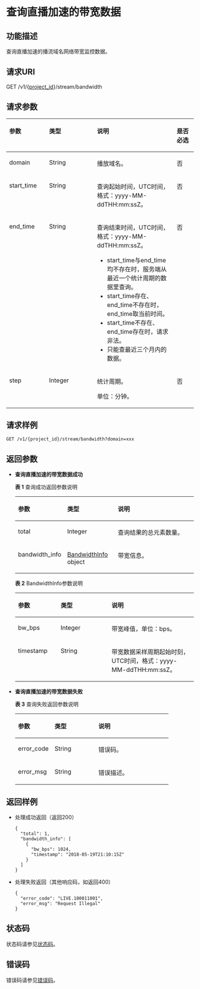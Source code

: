 # 查询直播加速的带宽数据<a name="live_03_0014"></a>

## 功能描述<a name="section1271065543150255"></a>

查询直播加速的播流域名网络带宽监控数据。

## 请求URI<a name="section1962604171150255"></a>

GET /v1/\{[project\_id](获取项目ID.md)\}/stream/bandwidth

## 请求参数<a name="section681333336150255"></a>

<a name="table1869377710150255"></a>
<table><thead align="left"><tr id="row1189870657150255"><th class="cellrowborder" valign="top" width="21.279999999999998%" id="mcps1.1.5.1.1"><p id="p855205355150255"><a name="p855205355150255"></a><a name="p855205355150255"></a>参数</p>
</th>
<th class="cellrowborder" valign="top" width="25.53%" id="mcps1.1.5.1.2"><p id="p1447888564150255"><a name="p1447888564150255"></a><a name="p1447888564150255"></a>类型</p>
</th>
<th class="cellrowborder" valign="top" width="42.55%" id="mcps1.1.5.1.3"><p id="p1940732484150255"><a name="p1940732484150255"></a><a name="p1940732484150255"></a>说明</p>
</th>
<th class="cellrowborder" valign="top" width="10.639999999999999%" id="mcps1.1.5.1.4"><p id="p1239385013150255"><a name="p1239385013150255"></a><a name="p1239385013150255"></a>是否必选</p>
</th>
</tr>
</thead>
<tbody><tr id="row79368068150255"><td class="cellrowborder" valign="top" width="21.279999999999998%" headers="mcps1.1.5.1.1 "><p id="p244633632150255"><a name="p244633632150255"></a><a name="p244633632150255"></a>domain</p>
</td>
<td class="cellrowborder" valign="top" width="25.53%" headers="mcps1.1.5.1.2 "><p id="p163221306244"><a name="p163221306244"></a><a name="p163221306244"></a><span id="ph10696142010227"><a name="ph10696142010227"></a><a name="ph10696142010227"></a>String</span></p>
</td>
<td class="cellrowborder" valign="top" width="42.55%" headers="mcps1.1.5.1.3 "><p id="p2070939674150255"><a name="p2070939674150255"></a><a name="p2070939674150255"></a>播放域名。</p>
</td>
<td class="cellrowborder" valign="top" width="10.639999999999999%" headers="mcps1.1.5.1.4 "><p id="p2047841873150255"><a name="p2047841873150255"></a><a name="p2047841873150255"></a>否</p>
</td>
</tr>
<tr id="row947853647150255"><td class="cellrowborder" valign="top" width="21.279999999999998%" headers="mcps1.1.5.1.1 "><p id="p450571019150255"><a name="p450571019150255"></a><a name="p450571019150255"></a>start_time</p>
</td>
<td class="cellrowborder" valign="top" width="25.53%" headers="mcps1.1.5.1.2 "><p id="p73271803241"><a name="p73271803241"></a><a name="p73271803241"></a><span id="ph1369752072216"><a name="ph1369752072216"></a><a name="ph1369752072216"></a>String</span></p>
</td>
<td class="cellrowborder" valign="top" width="42.55%" headers="mcps1.1.5.1.3 "><p id="p1676840906150255"><a name="p1676840906150255"></a><a name="p1676840906150255"></a>查询起始时间，UTC时间，格式：yyyy-MM-ddTHH:mm:ssZ。</p>
</td>
<td class="cellrowborder" valign="top" width="10.639999999999999%" headers="mcps1.1.5.1.4 "><p id="p814793592150255"><a name="p814793592150255"></a><a name="p814793592150255"></a>否</p>
</td>
</tr>
<tr id="row1900319946150255"><td class="cellrowborder" valign="top" width="21.279999999999998%" headers="mcps1.1.5.1.1 "><p id="p990378900150255"><a name="p990378900150255"></a><a name="p990378900150255"></a>end_time</p>
</td>
<td class="cellrowborder" valign="top" width="25.53%" headers="mcps1.1.5.1.2 "><p id="p8331200152412"><a name="p8331200152412"></a><a name="p8331200152412"></a><span id="ph20697162032214"><a name="ph20697162032214"></a><a name="ph20697162032214"></a>String</span></p>
</td>
<td class="cellrowborder" valign="top" width="42.55%" headers="mcps1.1.5.1.3 "><p id="p18454141652417"><a name="p18454141652417"></a><a name="p18454141652417"></a>查询结束时间，UTC时间，格式：yyyy-MM-ddTHH:mm:ssZ。</p>
<a name="ul14476639152410"></a><a name="ul14476639152410"></a><ul id="ul14476639152410"><li>start_time与end_time均不存在时，服务端从最近一个统计周期的数据里查询。</li><li>start_time存在、end_time不存在时，end_time取当前时间。</li><li>start_time不存在、end_time存在时，请求非法。</li><li>只能查最近三个月内的数据。</li></ul>
</td>
<td class="cellrowborder" valign="top" width="10.639999999999999%" headers="mcps1.1.5.1.4 "><p id="p1728865282150255"><a name="p1728865282150255"></a><a name="p1728865282150255"></a>否</p>
</td>
</tr>
<tr id="row6226917111412"><td class="cellrowborder" valign="top" width="21.279999999999998%" headers="mcps1.1.5.1.1 "><p id="p529061520134"><a name="p529061520134"></a><a name="p529061520134"></a>step</p>
</td>
<td class="cellrowborder" valign="top" width="25.53%" headers="mcps1.1.5.1.2 "><p id="p15291191518135"><a name="p15291191518135"></a><a name="p15291191518135"></a>Integer</p>
</td>
<td class="cellrowborder" valign="top" width="42.55%" headers="mcps1.1.5.1.3 "><p id="p12291181581310"><a name="p12291181581310"></a><a name="p12291181581310"></a>统计周期。</p>
<p id="p0176127181518"><a name="p0176127181518"></a><a name="p0176127181518"></a>单位：分钟。</p>
</td>
<td class="cellrowborder" valign="top" width="10.639999999999999%" headers="mcps1.1.5.1.4 "><p id="p4291111520131"><a name="p4291111520131"></a><a name="p4291111520131"></a>否</p>
</td>
</tr>
</tbody>
</table>

## 请求样例<a name="section411868813150255"></a>

```
GET /v1/{project_id}/stream/bandwidth?domain=xxx

```

## 返回参数<a name="section1456507867150255"></a>

-   **查询直播加速的带宽数据成功**

    **表 1**  查询成功返回参数说明

    <a name="table1225528526150255"></a>
    <table><thead align="left"><tr id="row1754576303150255"><th class="cellrowborder" valign="top" width="23.810000000000002%" id="mcps1.2.4.1.1"><p id="p53759805150255"><a name="p53759805150255"></a><a name="p53759805150255"></a>参数</p>
    </th>
    <th class="cellrowborder" valign="top" width="28.57%" id="mcps1.2.4.1.2"><p id="p1671101247150255"><a name="p1671101247150255"></a><a name="p1671101247150255"></a>类型</p>
    </th>
    <th class="cellrowborder" valign="top" width="47.620000000000005%" id="mcps1.2.4.1.3"><p id="p343504619150255"><a name="p343504619150255"></a><a name="p343504619150255"></a>说明</p>
    </th>
    </tr>
    </thead>
    <tbody><tr id="row161007246150255"><td class="cellrowborder" valign="top" width="23.810000000000002%" headers="mcps1.2.4.1.1 "><p id="p29769815150255"><a name="p29769815150255"></a><a name="p29769815150255"></a>total</p>
    </td>
    <td class="cellrowborder" valign="top" width="28.57%" headers="mcps1.2.4.1.2 "><p id="p1406089685150255"><a name="p1406089685150255"></a><a name="p1406089685150255"></a>Integer</p>
    </td>
    <td class="cellrowborder" valign="top" width="47.620000000000005%" headers="mcps1.2.4.1.3 "><p id="p1008324702150255"><a name="p1008324702150255"></a><a name="p1008324702150255"></a>查询结果的总元素数量。</p>
    </td>
    </tr>
    <tr id="row718466595150255"><td class="cellrowborder" valign="top" width="23.810000000000002%" headers="mcps1.2.4.1.1 "><p id="p1634346773150255"><a name="p1634346773150255"></a><a name="p1634346773150255"></a>bandwidth_info</p>
    </td>
    <td class="cellrowborder" valign="top" width="28.57%" headers="mcps1.2.4.1.2 "><p id="p2128323436150255"><a name="p2128323436150255"></a><a name="p2128323436150255"></a><a href="#table1363220572150255">BandwidthInfo</a> object</p>
    </td>
    <td class="cellrowborder" valign="top" width="47.620000000000005%" headers="mcps1.2.4.1.3 "><p id="p1275648623150255"><a name="p1275648623150255"></a><a name="p1275648623150255"></a>带宽信息。</p>
    </td>
    </tr>
    </tbody>
    </table>

    **表 2**  BandwidthInfo参数说明

    <a name="table1363220572150255"></a>
    <table><thead align="left"><tr id="row1374062707150255"><th class="cellrowborder" valign="top" width="23.810000000000002%" id="mcps1.2.4.1.1"><p id="p534275700150255"><a name="p534275700150255"></a><a name="p534275700150255"></a>参数</p>
    </th>
    <th class="cellrowborder" valign="top" width="28.57%" id="mcps1.2.4.1.2"><p id="p943769486150255"><a name="p943769486150255"></a><a name="p943769486150255"></a>类型</p>
    </th>
    <th class="cellrowborder" valign="top" width="47.620000000000005%" id="mcps1.2.4.1.3"><p id="p1174396316150255"><a name="p1174396316150255"></a><a name="p1174396316150255"></a>说明</p>
    </th>
    </tr>
    </thead>
    <tbody><tr id="row1044875856150255"><td class="cellrowborder" valign="top" width="23.810000000000002%" headers="mcps1.2.4.1.1 "><p id="p2109768418150255"><a name="p2109768418150255"></a><a name="p2109768418150255"></a>bw_bps</p>
    </td>
    <td class="cellrowborder" valign="top" width="28.57%" headers="mcps1.2.4.1.2 "><p id="p514956999150255"><a name="p514956999150255"></a><a name="p514956999150255"></a>Integer</p>
    </td>
    <td class="cellrowborder" valign="top" width="47.620000000000005%" headers="mcps1.2.4.1.3 "><p id="p313494824150255"><a name="p313494824150255"></a><a name="p313494824150255"></a>带宽峰值，单位：bps。</p>
    </td>
    </tr>
    <tr id="row2006702094150255"><td class="cellrowborder" valign="top" width="23.810000000000002%" headers="mcps1.2.4.1.1 "><p id="p1947810768150255"><a name="p1947810768150255"></a><a name="p1947810768150255"></a>timestamp</p>
    </td>
    <td class="cellrowborder" valign="top" width="28.57%" headers="mcps1.2.4.1.2 "><p id="p577761042419"><a name="p577761042419"></a><a name="p577761042419"></a>String</p>
    </td>
    <td class="cellrowborder" valign="top" width="47.620000000000005%" headers="mcps1.2.4.1.3 "><p id="p1894881076150255"><a name="p1894881076150255"></a><a name="p1894881076150255"></a>带宽数据采样周期起始时刻，UTC时间，格式：yyyy-MM-ddTHH:mm:ssZ。</p>
    </td>
    </tr>
    </tbody>
    </table>

-   **查询直播加速的带宽数据失败**

    **表 3**  查询失败返回参数说明

    <a name="table837328524150255"></a>
    <table><thead align="left"><tr id="row796775295150255"><th class="cellrowborder" valign="top" width="23.810000000000002%" id="mcps1.2.4.1.1"><p id="p2043156282150255"><a name="p2043156282150255"></a><a name="p2043156282150255"></a>参数</p>
    </th>
    <th class="cellrowborder" valign="top" width="28.57%" id="mcps1.2.4.1.2"><p id="p1622243866150255"><a name="p1622243866150255"></a><a name="p1622243866150255"></a>类型</p>
    </th>
    <th class="cellrowborder" valign="top" width="47.620000000000005%" id="mcps1.2.4.1.3"><p id="p102749165150255"><a name="p102749165150255"></a><a name="p102749165150255"></a>说明</p>
    </th>
    </tr>
    </thead>
    <tbody><tr id="row1046282009150255"><td class="cellrowborder" valign="top" width="23.810000000000002%" headers="mcps1.2.4.1.1 "><p id="p510775454150255"><a name="p510775454150255"></a><a name="p510775454150255"></a>error_code</p>
    </td>
    <td class="cellrowborder" valign="top" width="28.57%" headers="mcps1.2.4.1.2 "><p id="p1120911619245"><a name="p1120911619245"></a><a name="p1120911619245"></a>String</p>
    </td>
    <td class="cellrowborder" valign="top" width="47.620000000000005%" headers="mcps1.2.4.1.3 "><p id="p1727008369150255"><a name="p1727008369150255"></a><a name="p1727008369150255"></a>错误码。</p>
    </td>
    </tr>
    <tr id="row967231573150255"><td class="cellrowborder" valign="top" width="23.810000000000002%" headers="mcps1.2.4.1.1 "><p id="p1577660530150255"><a name="p1577660530150255"></a><a name="p1577660530150255"></a>error_msg</p>
    </td>
    <td class="cellrowborder" valign="top" width="28.57%" headers="mcps1.2.4.1.2 "><p id="p3214316112411"><a name="p3214316112411"></a><a name="p3214316112411"></a>String</p>
    </td>
    <td class="cellrowborder" valign="top" width="47.620000000000005%" headers="mcps1.2.4.1.3 "><p id="p2041706705150255"><a name="p2041706705150255"></a><a name="p2041706705150255"></a>错误描述。</p>
    </td>
    </tr>
    </tbody>
    </table>


## 返回样例<a name="section468094322150255"></a>

-   处理成功返回（返回200）

    ```
    {
      "total": 1,
      "bandwidth_info": [
        {
          "bw_bps": 1024,
          "timestamp": "2018-05-19T21:10:15Z"
        }
      ]
    }
    
    ```

-   处理失败返回（其他响应码，如返回400）

    ```
    {
      "error_code": "LIVE.100011001",
      "error_msg": "Request Illegal"
    }
    
    ```


## 状态码<a name="section3507628544"></a>

状态码请参见[状态码](状态码.md)。

## 错误码<a name="section456914229249"></a>

错误码请参见[错误码](https://apierrorcenter.developer.huaweicloud.com/apierrorcenter/errorcode?product=Live&locale=zh-cn)。

